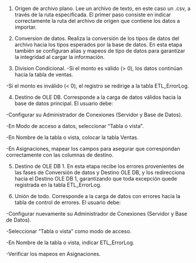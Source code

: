 1. Origen de archivo plano. Lee un archivo de texto, en este caso un .csv, a través de la ruta especificada. El primer paso consiste en indicar correctamente la ruta del archivo de origen que contiene los datos a importar.


2. Conversion de datos. Realiza la conversión de los tipos de datos del archivo hacia los tipos esperados por la base de datos.
En esta etapa también se configuran alias y mapeos de tipo de datos para garantizar la integridad al cargar la información.


3. Division Condicional.
-Si el monto es válido (> 0), los datos continúan hacia la tabla de ventas.

-Si el monto es inválido (< 0), el registro se redirige a la tabla ETL_ErrorLog.


4. Destino de OLE DB.
Corresponde a la carga de datos válidos hacia la base de datos principal.
El usuario debe:

-Configurar su Administrador de Conexiones (Servidor y Base de Datos).

-En Modo de acceso a datos, seleccionar “Tabla o vista”.

-En Nombre de la tabla o vista, colocar la tabla Ventas.

-En Asignaciones, mapear los campos para asegurar que correspondan correctamente con las columnas de destino.


5. Destino de OLE DB 1.
En esta etapa recibe los errores provenientes de las fases de Conversión de datos y Destino OLE DB, y los redirecciona hacia el Destino OLE DB 1, garantizando que toda excepción quede registrada en la tabla ETL_ErrorLog.


6. Unión de todo.
Corresponde a la carga de datos con errores hacia la tabla de control de errores.
El usuario debe:

-Configurar nuevamente su Administrador de Conexiones (Servidor y Base de Datos).

-Seleccionar “Tabla o vista” como modo de acceso.

-En Nombre de la tabla o vista, indicar ETL_ErrorLog.

-Verificar los mapeos en Asignaciones.
